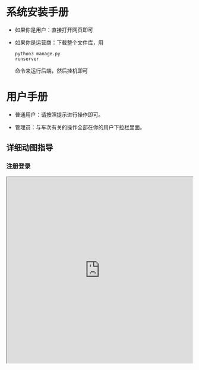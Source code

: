 # 系统安装手册

- 如果你是用户：直接打开网页即可

- 如果你是运营商：下载整个文件库，用<pre><code>python3 manage.py runserver</code></pre>命令来运行后端，然后挂机即可

# 用户手册

- 普通用户：请按照提示进行操作即可。

- 管理员：与车次有关的操作全部在你的用户下拉栏里面。

## 详细动图指导

### 注册登录

<iframe height=500 width=500 src="https://github.com/laonahongchen/Data_Structures_Train_Station/blob/master/register.gif">

### 添加车次

<iframe height=500 width=500 src="https://github.com/laonahongchen/Data_Structures_Train_Station/blob/master/add_train.gif">

### 查询、公开、删除车次

<iframe height=500 width=500 src="https://github.com/laonahongchen/Data_Structures_Train_Station/blob/master/public.gif">

### 买票
<iframe height=500 width=500 src="https://github.com/laonahongchen/Data_Structures_Train_Station/blob/master/buy.gif">

### 查询中转操作
<iframe height=500 width=500 src="https://github.com/laonahongchen/Data_Structures_Train_Station/blob/master/zz.gif">

### 退票
<iframe height=500 width=500 src="https://github.com/laonahongchen/Data_Structures_Train_Station/blob/master/refund.gif">

### 查询用户信息
<iframe height=500 width=500 src="https://github.com/laonahongchen/Data_Structures_Train_Station/blob/master/info.gif">

### 更改用户权限
<iframe height=500 width=500 src="https://github.com/laonahongchen/Data_Structures_Train_Station/blob/master/privilege.gif">
